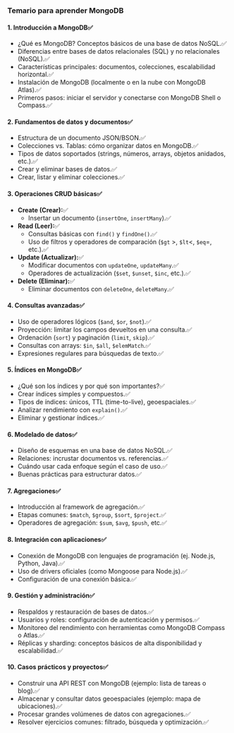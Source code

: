 
### **Temario para aprender MongoDB**

#### **1. Introducción a MongoDB**✅
- ¿Qué es MongoDB? Conceptos básicos de una base de datos NoSQL.✅
- Diferencias entre bases de datos relacionales (SQL) y no relacionales (NoSQL).✅
- Características principales: documentos, colecciones, escalabilidad horizontal.✅
- Instalación de MongoDB (localmente o en la nube con MongoDB Atlas).✅
- Primeros pasos: iniciar el servidor y conectarse con MongoDB Shell o Compass.✅

#### **2. Fundamentos de datos y documentos**✅
- Estructura de un documento JSON/BSON.✅
- Colecciones vs. Tablas: cómo organizar datos en MongoDB.✅
- Tipos de datos soportados (strings, números, arrays, objetos anidados, etc.).✅
- Crear y eliminar bases de datos.✅
- Crear, listar y eliminar colecciones.✅

#### **3. Operaciones CRUD básicas**✅
- **Create (Crear):**✅
  - Insertar un documento (`insertOne`, `insertMany`).✅
- **Read (Leer):**✅
  - Consultas básicas con `find()` y `findOne()`.✅
  - Uso de filtros y operadores de comparación (`$gt` >, `$lt`<, `$eq`=, etc.).✅
- **Update (Actualizar):**✅
  - Modificar documentos con `updateOne`, `updateMany`.✅
  - Operadores de actualización (`$set`, `$unset`, `$inc`, etc.).✅
- **Delete (Eliminar):**✅
  - Eliminar documentos con `deleteOne`, `deleteMany`.✅

#### **4. Consultas avanzadas**✅
- Uso de operadores lógicos (`$and`, `$or`, `$not`).✅
- Proyección: limitar los campos devueltos en una consulta.✅
- Ordenación (`sort`) y paginación (`limit`, `skip`).✅
- Consultas con arrays: `$in`, `$all`, `$elemMatch`.✅
- Expresiones regulares para búsquedas de texto.✅

#### **5. Índices en MongoDB**✅
- ¿Qué son los índices y por qué son importantes?✅
- Crear índices simples y compuestos.✅
- Tipos de índices: únicos, TTL (time-to-live), geoespaciales.✅
- Analizar rendimiento con `explain()`.✅
- Eliminar y gestionar índices.✅

#### **6. Modelado de datos**✅
- Diseño de esquemas en una base de datos NoSQL.✅
- Relaciones: incrustar documentos vs. referencias.✅
- Cuándo usar cada enfoque según el caso de uso.✅
- Buenas prácticas para estructurar datos.✅

#### **7. Agregaciones**✅
- Introducción al framework de agregación.✅
- Etapas comunes: `$match`, `$group`, `$sort`, `$project`.✅
- Operadores de agregación: `$sum`, `$avg`, `$push`, etc.✅

#### **8. Integración con aplicaciones**✅
- Conexión de MongoDB con lenguajes de programación (ej. Node.js, Python, Java).✅
- Uso de drivers oficiales (como Mongoose para Node.js).✅
- Configuración de una conexión básica.✅

#### **9. Gestión y administración**✅
- Respaldos y restauración de bases de datos.✅
- Usuarios y roles: configuración de autenticación y permisos.✅
- Monitoreo del rendimiento con herramientas como MongoDB Compass o Atlas.✅
- Réplicas y sharding: conceptos básicos de alta disponibilidad y escalabilidad.✅

#### **10. Casos prácticos y proyectos**✅
- Construir una API REST con MongoDB (ejemplo: lista de tareas o blog).✅
- Almacenar y consultar datos geoespaciales (ejemplo: mapa de ubicaciones).✅
- Procesar grandes volúmenes de datos con agregaciones.✅
- Resolver ejercicios comunes: filtrado, búsqueda y optimización.✅

